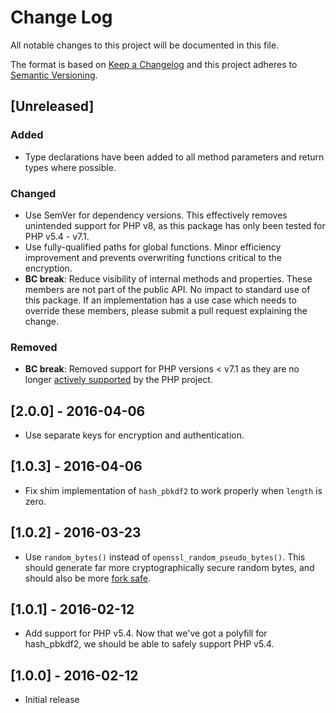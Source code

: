 # Change Log
All notable changes to this project will be documented in this file.

The format is based on [Keep a Changelog](http://keepachangelog.com/)
and this project adheres to [Semantic Versioning](http://semver.org/).

## [Unreleased]
### Added
- Type declarations have been added to all method parameters and return types
  where possible.
### Changed
- Use SemVer for dependency versions. This effectively removes unintended
  support for PHP v8, as this package has only been tested for PHP v5.4 - v7.1.
- Use fully-qualified paths for global functions. Minor efficiency improvement
  and prevents overwriting functions critical to the encryption. 
- **BC break**: Reduce visibility of internal methods and properties. These
  members are not part of the public API. No impact to standard use of this
  package. If an implementation has a use case which needs to override these
  members, please submit a pull request explaining the change.
### Removed
- **BC break**: Removed support for PHP versions < v7.1 as they are no longer
  [actively supported](https://php.net/supported-versions.php) by the PHP project.

## [2.0.0] - 2016-04-06
- Use separate keys for encryption and authentication.

## [1.0.3] - 2016-04-06
- Fix shim implementation of `hash_pbkdf2` to work properly when `length` is zero.

## [1.0.2] - 2016-03-23
- Use `random_bytes()` instead of `openssl_random_pseudo_bytes()`. This should
  generate far more cryptographically secure random bytes, and should also be more
  [fork safe](https://wiki.openssl.org/index.php/Random_Numbers#Fork_Safety).

## [1.0.1] - 2016-02-12
- Add support for PHP v5.4. Now that we've got a polyfill for hash_pbkdf2,
  we should be able to safely support PHP v5.4.

## [1.0.0] - 2016-02-12
- Initial release
